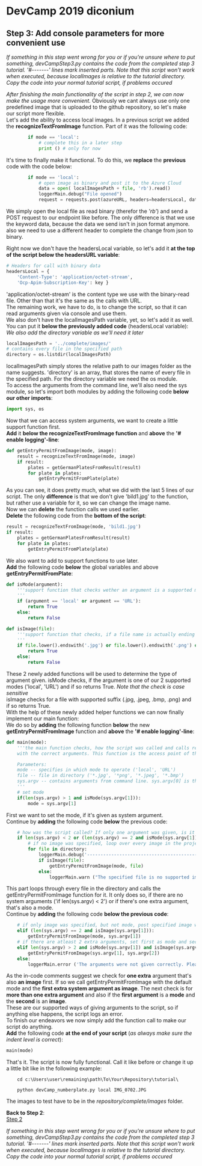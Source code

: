 # DevCamp 2019 diconium

## Step 3: Add console parameters for more convenient use

*If something in this step went wrong for you or if you're unsure where to put something, devCampStep3.py contains the code from the completed step 3 tutorial.*
 *'#-------' lines mark inserted parts. Note that this script won't work when executed, because localImages is relative to the tutorial directory. Copy the code into your normal tutorial script, if problems occured*

*After finishing the main functionality of the script in step 2, we can now make the usage more convenient.*
Obviously we cant always use only one predefined image that is uploaded to the github repository, so let's make our script more flexible.  
Let's add the ability to access local images. In a previous script we added the **recognizeTextFromImage** function. Part of it was the following code:  

```python
        if mode == 'local':
            # complete this in a later step
            print () # only for now
```

It's time to finally make it functional. To do this, we **replace** the **previous** code with the code below:  

```python
        if mode == 'local':
            # open image as binary and post it to the Azure Cloud
            data = open( localImagesPath + file, 'rb').read()
            loggerMain.debug("File opened")
            request = requests.post(azureURL, headers=headersLocal, data=data, timeout=10)
```

We simply open the local file as read binary (therefor the *'rb'*) and send a POST request to our endpoint like before. The only
difference is that we use the keyword data, because the data we send isn't in json format anymore. also we need to use a different header
to complete the change from json to binary.  

Right now we don't have the headersLocal variable, so let's add it **at the top of the script below the headersURL variable**:  

```python
# Headers for call with binary data
headersLocal = {
    'Content-Type': 'application/octet-stream',
    'Ocp-Apim-Subscription-Key': key }
```

'application/octet-stream' is the content type we use with the binary-read file. Other than that it's the same as the calls with URL.  
The remaining work, we have to do, is to change the script, so that it can read arguments given via console and use them.  
We also don't have the localImagesPath variable, yet, so let's add it as well. You can put it **below the previously added code** (headersLocal variable):
*We also add the directory variable as we'll need it later*  

```python
localImagesPath = '../complete/images/'
# contains every file in the specified path
directory = os.listdir(localImagesPath)
```

localImagesPath simply stores the relative path to our images folder as the name suggests. 'directory' is an array, that stores the name of every file in the specified path.
For the directory variable we need the os module.  
To access the arguments from the command line, we'll also need the sys module, so let's import both modules by adding the following code **below our other imports**:  

```python
import sys, os
```

Now that we can access system arguments, we want to create a little support function first.  
**Add** it **below the recognizeTextFromImage function** and **above** the **'# enable logging'-line**:  

```python
def getEntryPermitFromImage(mode, image):
    result = recognizeTextFromImage(mode, image)
    if result:
        plates = getGermanPlatesFromResult(result)
        for plate in plates:
            getEntryPermitFromPlate(plate)
```

As you can see, it does pretty much, what we did with the last 5 lines of our script. The only **difference** is that we don't give 'bild1.jpg' to the function,
but rather use a variable for it, so we can change the image name.  
Now we can **delete** the function calls we used earlier.  
**Delete** the following code from the **bottom of the script**:  

```python
result = recognizeTextFromImage(mode, 'bild1.jpg')
if result:
    plates = getGermanPlatesFromResult(result)
    for plate in plates:
        getEntryPermitFromPlate(plate)
```

We also want to add to support functions to use later.  
**Add** the following code **below** the global variables and above **getEntryPermitFromPlate**:  

```python
def isMode(argument):
    '''support function that checks wether an argument is a supported mode.
    '''
    if (argument == 'local' or argument == 'URL'):
        return True
    else:
        return False

def isImage(file):
    '''support function that checks, if a file name is actually ending with an image extension.
    '''
    if file.lower().endswith('.jpg') or file.lower().endswith('.png') or file.lower().endswith('.jpeg') or file.lower().endswith('.bmp'):
        return True
    else:
        return False
```

These 2 newly added functions will be used to determine the type of argument given. isMode checks, if the argument is one of our 2 supported modes ('local', 'URL') and if so returns True.
*Note that the check is case sensitive*  
isImage checks for a file with supported suffix (.jpg, .jpeg, .bmp, .png) and if so returns True.  
With the help of these newly added helper functions we can now finally implement our main function:  
We do so by **adding** the following function **below** the new **getEntryPermitFromImage** function and **above** the **'# enable logging'-line**:  

```python
def main(mode):
    '''the main function checks, how the script was called and calls recognizeTextFromImage()
    with the correct arguments. This function is the access point of the script.

    Parameters:
    mode -- specifies in which mode to operate ('local', 'URL')
    file -- file in directory ('*.jpg', '*png', '*.jpeg', '*.bmp')
    sys.argv -- contains arguments from command line. sys.argv[0] is the name of the script.
    '''
    # set mode
    if(len(sys.argv) > 1 and isMode(sys.argv[1])):
        mode = sys.argv[1]
```

First we want to set the mode, if it's given as system argument.  
Continue by **adding** the following code **below** the previous code:  

```python
    # how was the script called? If only one argument was given, is it mode or imagename?
    if len(sys.argv) < 2 or (len(sys.argv) == 2 and isMode(sys.argv[1])):
        # if no image was specified, loop over every image in the project folder (localImagesPath)
        for file in directory:
            loggerMain.debug('------------------------------------------------------------')
            if isImage(file):
                getEntryPermitFromImage(mode, file)
            else:
                loggerMain.warn ("The specified file is no supported image. Please use .jpg, .png, .jpeg or .bmp files")
```

This part loops through every file in the directory and calls the getEntryPermitFromImage function for it.
It only does so, if there are no system arguments ('if len(sys.argv) < 2') or if there's one extra argument, that's also a mode.  
Continue by **adding** the following code **below the previous code**:  

```python
    # if only image was specified, but not mode, post specified image with default mode
    elif (len(sys.argv) == 2 and isImage(sys.argv[1])):
        getEntryPermitFromImage(mode, sys.argv[1])
    # if there are atleast 2 extra arguments, set first as mode and second as image
    elif len(sys.argv) > 2 and isMode(sys.argv[1]) and isImage(sys.argv[2]):
        getEntryPermitFromImage(sys.argv[1], sys.argv[2])
    else:
        loggerMain.error ('The arguments were not given correctly. Please use either mode or image as single argument or put mode as first and image as second argument.')
```

As the in-code comments suggest we check for **one extra** argument that's also **an image** first. If so we call getEntryPermitFromImage with the default mode and
the **first extra system argument as image**. The next check is for **more than one extra argument** and also if the **first argument** is a **mode** and the **second** is an **image**.  
These are our supported ways of giving arguments to the script, so if anything else happens, the script logs an error.  
To finish our endeavors we now simply add the function call to make our script do anything.  
**Add** the following code **at the end of your script** (*as always make sure the indent level is correct*):  

```python
main(mode)
```

That's it. The script is now fully functional. Call it like before or change it up a little bit like in the following example:  

```
    cd c:\Users\user\remaining\path\To\Your\Repository\tutorial\

    python devCamp_numberplate.py local IMG_0702.JPG
```

The images to test have to be in the *repository/complete/images* folder.

**Back to Step 2**:  
[Step 2](https://github.com/volkerhielscher/netnei/blob/master/tutorial/step_2/)

*If something in this step went wrong for you or if you're unsure where to put something, devCampStep3.py contains the code from the completed step 3 tutorial.*
 *'#-------' lines mark inserted parts. Note that this script won't work when executed, because localImages is relative to the tutorial directory. Copy the code into your normal tutorial script, if problems occured*